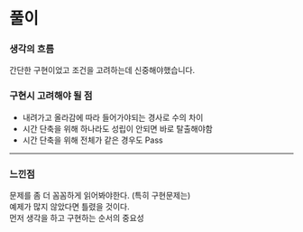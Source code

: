 # 풀이

### 생각의 흐름
간단한 구현이었고 조건을 고려하는데 신중해야했습니다.

### 구현시 고려해야 될 점
- 내려가고 올라감에 따라 들어가야되는 경사로 수의 차이
- 시간 단축을 위해 하나라도 성립이 안되면 바로 탈출해야함
- 시간 단축을 위해 전체가 같은 경우도 Pass

---

### 느낀점
문제를 좀 더 꼼꼼하게 읽어봐야한다. (특히 구현문제는)<br>
예제가 많지 않았다면 틀렸을 것이다.<br>
먼저 생각을 하고 구현하는 순서의 중요성